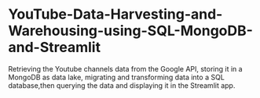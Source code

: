 # YouTube-Data-Harvesting-and-Warehousing-using-SQL-MongoDB-and-Streamlit
Retrieving the Youtube channels data from the Google API, storing it in a MongoDB as data lake, migrating and transforming data into a SQL database,then querying the data and displaying it in the Streamlit app.
